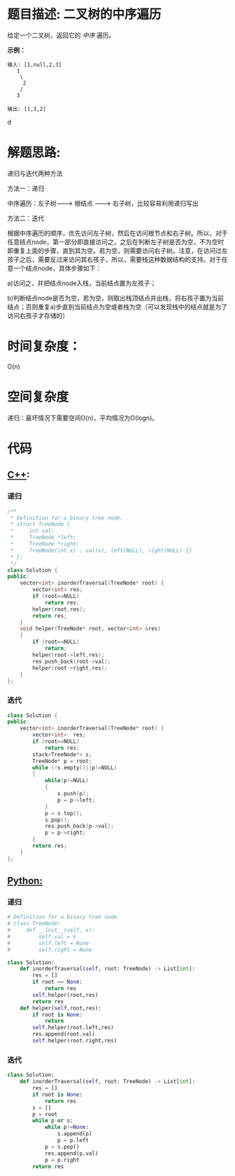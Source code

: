 # 题目描述:  二叉树的中序遍历

给定一个二叉树，返回它的 *中序* 遍历。

**示例：**
```
输入: [1,null,2,3]
   1
    \
     2
    /
   3

输出: [1,3,2]
```
d
# 解题思路:
递归与迭代两种方法

方法一：递归

  中序遍历：左子树---> 根结点 ---> 右子树，比较容易利用递归写出

方法二：迭代
   
   根据中序遍历的顺序，优先访问左子树，然后在访问根节点和右子树。所以，对于任意结点node，第一部分即直接访问之，之后在判断左子树是否为空，不为空时即重复上面的步骤，直到其为空。若为空，则需要访问右子树。注意，在访问过左孩子之后，需要反过来访问其右孩子，所以，需要栈这种数据结构的支持。对于任意一个结点node，具体步骤如下：

a)访问之，并把结点node入栈，当前结点置为左孩子；

b)判断结点node是否为空，若为空，则取出栈顶结点并出栈，将右孩子置为当前结点；否则重复a)步直到当前结点为空或者栈为空（可以发现栈中的结点就是为了访问右孩子才存储的）
   

# 时间复杂度：
  O(n) 
# 空间复杂度
  递归：最坏情况下需要空间O(n)，平均情况为O(logn)。
# 代码

## [C++](./Binary-Tree-Inorder-Traversal.cpp):

###  递归
```c++
/**
 * Definition for a binary tree node.
 * struct TreeNode {
 *     int val;
 *     TreeNode *left;
 *     TreeNode *right;
 *     TreeNode(int x) : val(x), left(NULL), right(NULL) {}
 * };
 */
class Solution {
public:
    vector<int> inorderTraversal(TreeNode* root) {
        vector<int> res;
        if (root==NULL)
            return res;
        helper(root,res);
        return res;
    }
    void helper(TreeNode* root, vector<int> &res)
    {
        if (root==NULL)
            return;
        helper(root->left,res);
        res.push_back(root->val);
        helper(root->right,res);
    }
};
```

###  迭代
```c++
class Solution {
public:
    vector<int> inorderTraversal(TreeNode* root) {
        vector<int>  res;
        if (root==NULL)
            return res;
        stack<TreeNode*> s;
        TreeNode* p = root;
        while (!s.empty()||p!=NULL)
        {
            while(p!=NULL)
            {
                s.push(p);
                p = p->left;
            }
            p = s.top();
            s.pop();
            res.push_back(p->val);
            p = p->right;
        }
        return res;
    }
};
```

## [Python:](https://github.com/bryceustc/LeetCode_Note/blob/master/python/Binary-Tree-Inorder-Traversal/Binary-Tree-Inorder-Traversal.py)
###  递归
```python
# Definition for a binary tree node.
# class TreeNode:
#     def __init__(self, x):
#         self.val = x
#         self.left = None
#         self.right = None

class Solution:
    def inorderTraversal(self, root: TreeNode) -> List[int]:
        res = []
        if root == None:
            return res
        self.helper(root,res)
        return res
    def helper(self,root,res):
        if root is None:
            return
        self.helper(root.left,res)
        res.append(root.val)
        self.helper(root.right,res)
```

###  迭代 
```python
class Solution:
    def inorderTraversal(self, root: TreeNode) -> List[int]:
        res = []
        if root is None:
            return res
        s = []
        p = root
        while p or s:
            while p!=None:
                s.append(p)
                p = p.left
            p = s.pop()
            res.append(p.val)
            p = p.right
        return res
```


